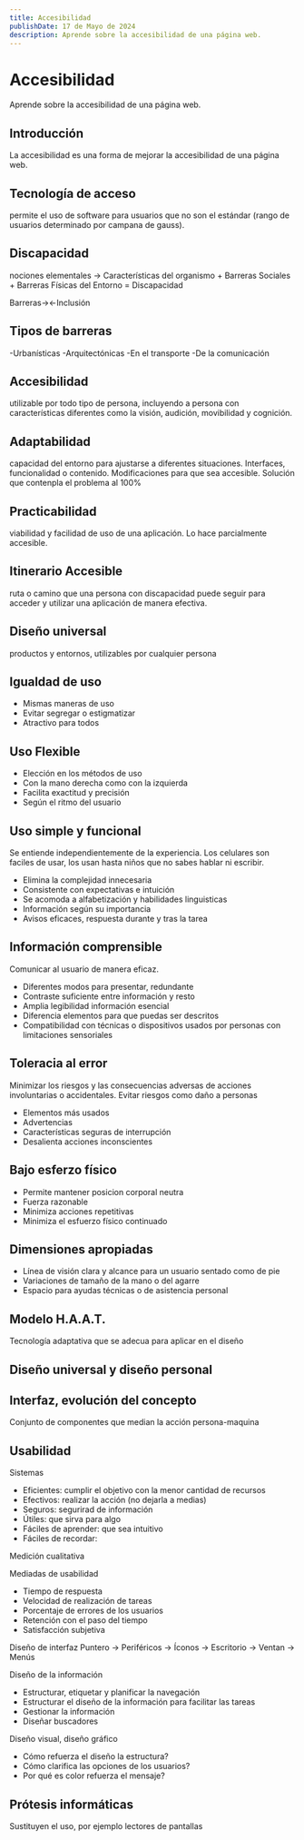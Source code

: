 ```yaml
---
title: Accesibilidad
publishDate: 17 de Mayo de 2024
description: Aprende sobre la accesibilidad de una página web.
---
```


# Accesibilidad

Aprende sobre la accesibilidad de una página web.

## Introducción

La accesibilidad es una forma de mejorar la accesibilidad de una página web.

## Tecnología de acceso
permite el uso de software para usuarios que no son el estándar (rango de usuarios determinado por campana de gauss).

## Discapacidad
nociones elementales
-> Características del organismo + Barreras Sociales + Barreras Físicas del Entorno = Discapacidad

Barreras-><-Inclusión

## Tipos de barreras 
-Urbanísticas 
-Arquitectónicas
-En el transporte
-De la comunicación

## Accesibilidad
utilizable por todo tipo de persona, incluyendo a persona con características diferentes como la visión, audición, movibilidad y cognición.

## Adaptabilidad
capacidad del entorno para ajustarse a diferentes situaciones. Interfaces, funcionalidad o contenido. Modificaciones para que sea accesible. Solución que contenpla el problema al 100% 

## Practicabilidad
viabilidad y facilidad de uso de una aplicación. Lo hace parcialmente accesible.

## Itinerario Accesible
ruta o camino que una persona con discapacidad puede seguir para acceder y utilizar una aplicación de manera efectiva. 

## Diseño universal
productos y entornos, utilizables por cualquier persona

## Igualdad de uso
- Mismas maneras de uso 
- Evitar segregar o estigmatizar
- Atractivo para todos

## Uso Flexible
- Elección en los métodos de uso
- Con la mano derecha como con la izquierda
- Facilita exactitud y precisión
- Según el ritmo del usuario

## Uso simple y funcional
Se entiende independientemente de la experiencia. Los celulares son faciles de usar, los usan hasta niños que no sabes hablar ni escribir.
- Elimina la complejidad innecesaria
- Consistente con expectativas e intuición
- Se acomoda a alfabetización y habilidades linguisticas
- Información según su importancia
- Avisos eficaces, respuesta durante y tras la tarea

## Información comprensible
Comunicar al usuario de manera eficaz. 
- Diferentes modos para presentar, redundante
- Contraste suficiente entre información y resto
- Amplia legibilidad información esencial
- Diferencia elementos para que puedas ser descritos
- Compatibilidad con técnicas o dispositivos usados por personas con limitaciones sensoriales

## Toleracia al error
Minimizar los riesgos y las consecuencias adversas de acciones involuntarias o accidentales.
Evitar riesgos como daño a personas
- Elementos más usados
- Advertencias
- Características seguras de interrupción
- Desalienta acciones inconscientes

## Bajo esferzo físico
- Permite mantener posicion corporal neutra
- Fuerza razonable
- Minimiza acciones repetitivas 
- Minimiza el esfuerzo físico continuado

## Dimensiones apropiadas
- Línea de visión clara y alcance para un usuario sentado como de pie
- Variaciones de tamaño de la mano o del agarre
- Espacio para ayudas técnicas o de asistencia personal

## Modelo H.A.A.T.
Tecnología adaptativa que se adecua para aplicar en el diseño

## Diseño universal y diseño personal

## Interfaz, evolución del concepto
Conjunto de componentes que median la acción persona-maquina

## Usabilidad

Sistemas 
- Eficientes: cumplir el objetivo con la menor cantidad de recursos 
- Efectivos: realizar la acción (no dejarla a medias)
- Seguros: segurirad de información 
- Útiles: que sirva para algo
- Fáciles de aprender: que sea intuitivo 
- Fáciles de recordar: 

Medición cualitativa

Mediadas de usabilidad
- Tiempo de respuesta
- Velocidad de realización de tareas
- Porcentaje de errores de los usuarios 
- Retención con el paso del tiempo 
- Satisfacción subjetiva

Diseño de interfaz
Puntero -> Periféricos -> Íconos -> Escritorio -> Ventan -> Menús 

Diseño de la información
- Estructurar, etiquetar y planificar la navegación
- Estructurar el diseño de la información para facilitar las tareas
- Gestionar la información 
- Diseñar buscadores

Diseño visual, diseño gráfico
- Cómo refuerza el diseño la estructura?
- Cómo clarifica las opciones de los usuarios?
- Por qué es color refuerza el mensaje?

## Prótesis informáticas
Sustituyen el uso, por ejemplo lectores de pantallas